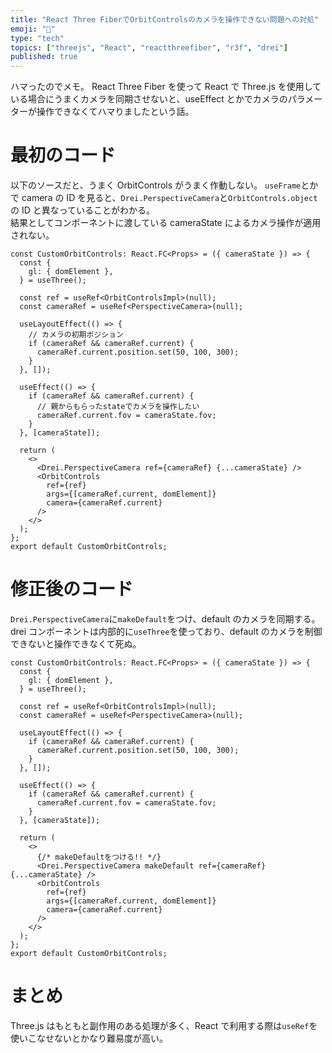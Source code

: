 ```yaml
---
title: "React Three FiberでOrbitControlsのカメラを操作できない問題への対処"
emoji: "🐛"
type: "tech"
topics: ["threejs", "React", "reactthreefiber", "r3f", "drei"]
published: true
---
```


ハマったのでメモ。
React Three Fiber を使って React で Three.js を使用している場合にうまくカメラを同期させないと、useEffect とかでカメラのパラメーターが操作できなくてハマりましたという話。

# 最初のコード

以下のソースだと、うまく OrbitControls がうまく作動しない。
`useFrame`とかで camera の ID を見ると、`Drei.PerspectiveCamera`と`OrbitControls.object`の ID と異なっていることがわかる。  
結果としてコンポーネントに渡している cameraState によるカメラ操作が適用されない。

```tsx
const CustomOrbitControls: React.FC<Props> = ({ cameraState }) => {
  const {
    gl: { domElement },
  } = useThree();

  const ref = useRef<OrbitControlsImpl>(null);
  const cameraRef = useRef<PerspectiveCamera>(null);

  useLayoutEffect(() => {
    // カメラの初期ポジション
    if (cameraRef && cameraRef.current) {
      cameraRef.current.position.set(50, 100, 300);
    }
  }, []);

  useEffect(() => {
    if (cameraRef && cameraRef.current) {
      // 親からもらったstateでカメラを操作したい
      cameraRef.current.fov = cameraState.fov;
    }
  }, [cameraState]);

  return (
    <>
      <Drei.PerspectiveCamera ref={cameraRef} {...cameraState} />
      <OrbitControls
        ref={ref}
        args={[cameraRef.current, domElement]}
        camera={cameraRef.current}
      />
    </>
  );
};
export default CustomOrbitControls;
```

# 修正後のコード

`Drei.PerspectiveCamera`に`makeDefault`をつけ、default のカメラを同期する。
drei コンポーネントは内部的に`useThree`を使っており、default のカメラを制御できないと操作できなくて死ぬ。

```tsx
const CustomOrbitControls: React.FC<Props> = ({ cameraState }) => {
  const {
    gl: { domElement },
  } = useThree();

  const ref = useRef<OrbitControlsImpl>(null);
  const cameraRef = useRef<PerspectiveCamera>(null);

  useLayoutEffect(() => {
    if (cameraRef && cameraRef.current) {
      cameraRef.current.position.set(50, 100, 300);
    }
  }, []);

  useEffect(() => {
    if (cameraRef && cameraRef.current) {
      cameraRef.current.fov = cameraState.fov;
    }
  }, [cameraState]);

  return (
    <>
      {/* makeDefaultをつける!! */}
      <Drei.PerspectiveCamera makeDefault ref={cameraRef} {...cameraState} />
      <OrbitControls
        ref={ref}
        args={[cameraRef.current, domElement]}
        camera={cameraRef.current}
      />
    </>
  );
};
export default CustomOrbitControls;
```

# まとめ

Three.js はもともと副作用のある処理が多く、React で利用する際は`useRef`を使いこなせないとかなり難易度が高い。
